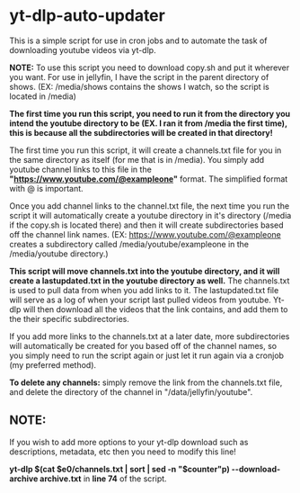 # yt-dlp-auto-updater
This is a simple script for use in cron jobs and to automate the task of downloading youtube videos via yt-dlp. 

**NOTE:**
To use this script you need to download copy.sh and put it wherever you want.
For use in jellyfin, I have the script in the parent directory of shows.
(EX: /media/shows contains the shows I watch, so the script is located in /media)

**The first time you run this script, you need to run it from the directory you intend the youtube directory to be (EX. I ran it from /media the first time), this is because all the subdirectories will be created in that directory!**

The first time you run this script, it will create a channels.txt file for you in the same directory as itself (for me that is in /media).
You simply add youtube channel links to this file in the **"https://www.youtube.com/@exampleone"** format. The simplified format with @ is important.

Once you add channel links to the channel.txt file, the next time you run the script it will automatically create a youtube directory in it's directory (/media if the copy.sh is located there) and then it will create subdirectories based off the channel link names. 
(EX: https://www.youtube.com/@exampleone creates a subdirectory called /media/youtube/exampleone in the /media/youtube directory.)

**This script will move channels.txt into the youtube directory, and it will create a lastupdated.txt in the youtube directory as well.**
The channels.txt is used to pull data from when you add links to it. The lastupdated.txt file will serve as a log of when your script last pulled videos from youtube. Yt-dlp will then download all the videos that the link contains, and add them to the their specific subdirectories.

If you add more links to the channels.txt at a later date, more subdirectories will automatically be created for you based off of the channel names,
so you simply need to run the script again or just let it run again via a cronjob (my preferred method).

**To delete any channels:** simply remove the link from the channels.txt file, and delete the directory of the channel in "/data/jellyfin/youtube".

**NOTE:**
---------------------------------------------------------------------------------------------------------------------------------
If you wish to add more options to your yt-dlp download such as descriptions, metadata, etc then you need to modify this line!

**yt-dlp $(cat $e0/channels.txt | sort | sed -n "$counter"p) --download-archive archive.txt** in **line 74** of the script.


